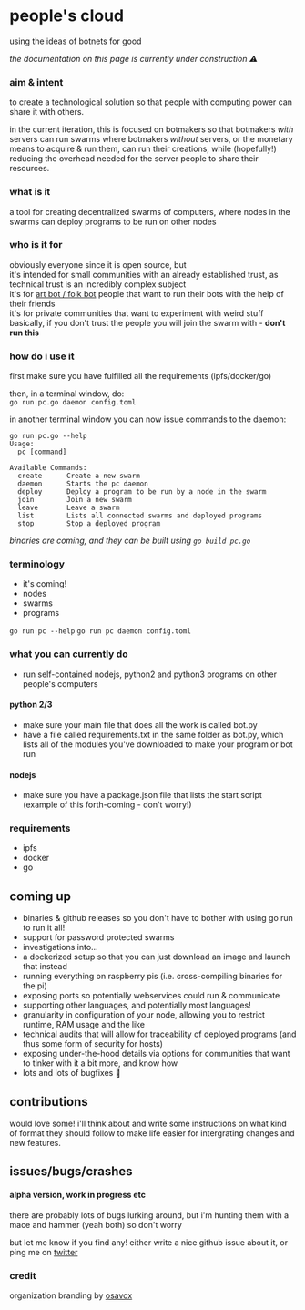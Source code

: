 # people's cloud
using the ideas of botnets for good  

_the documentation on this page is currently under construction :warning:_ 
### aim & intent
to create a technological solution so that people with computing power can share it with others.  

in the current iteration, this is focused on botmakers so that botmakers *with* servers can run swarms where botmakers *without* servers, or the monetary means to acquire & run them, can run their creations, while (hopefully!) reducing the overhead needed for the server people to share their resources.

### what is it
a tool for creating decentralized swarms of computers, where nodes in the swarms can deploy programs to be run on other nodes 

### who is it for
obviously everyone since it is open source, but  
it's intended for small communities with an already established trust, as technical trust is an incredibly complex subject  
it's for [art bot / folk bot](https://youtu.be/87yiUjGnXdI) people that want to run their bots with the help of their friends  
it's for private communities that want to experiment with weird stuff    
basically, if you don't trust the people you will join the swarm with - **don't run this**

### how do i use it
first make sure you have fulfilled all the requirements (ipfs/docker/go)

then, in a terminal window, do:  
`go run pc.go daemon config.toml`

in another terminal window you can now issue commands to the daemon:
```
go run pc.go --help
Usage:
  pc [command]

Available Commands:
  create      Create a new swarm
  daemon      Starts the pc daemon
  deploy      Deploy a program to be run by a node in the swarm
  join        Join a new swarm
  leave       Leave a swarm
  list        Lists all connected swarms and deployed programs
  stop        Stop a deployed program
```
_binaries are coming, and they can be built using `go build pc.go`_

### terminology
* it's coming!
* nodes
* swarms
* programs


`go run pc --help`
`go run pc daemon config.toml`

### what you can currently do
* run self-contained nodejs, python2 and python3 programs on other people's computers

#### python 2/3
* make sure your main file that does all the work is called bot.py
* have a file called requirements.txt in the same folder as bot.py, which lists all of the modules you've downloaded to make your program or bot run

#### nodejs
* make sure you have a package.json file that lists the start script (example of this forth-coming - don't worry!)

### requirements
* ipfs
* docker
* go

## coming up
* binaries & github releases so you don't have to bother with using go run to run it all!
* support for password protected swarms
* investigations into... 
 * a dockerized setup so that you can just download an image and launch that instead
 * running everything on raspberry pis (i.e. cross-compiling binaries for the pi)
 * exposing ports so potentially webservices could run & communicate
 * supporting other languages, and potentially most languages!
 * granularity in configuration of your node, allowing you to restrict runtime, RAM usage and the like
 * technical audits that will allow for traceability of deployed programs (and thus some form of security for hosts)
* exposing under-the-hood details via options for communities that want to tinker with it a bit more, and know how
* lots and lots of bugfixes :bug:


## contributions
would love some! i'll think about and write some instructions on what kind of format they should follow to make life easier for intergrating changes and new features.

## issues/bugs/crashes
#### alpha version, work in progress etc
there are probably lots of bugs lurking around, but i'm hunting them with a mace and hammer (yeah both) so don't worry

but let me know if you find any! either write a nice github issue about it, or ping me on [twitter](https://twitter.com/cblgh)

### credit
organization branding by [osavox](https://twitter.com/osavox)
